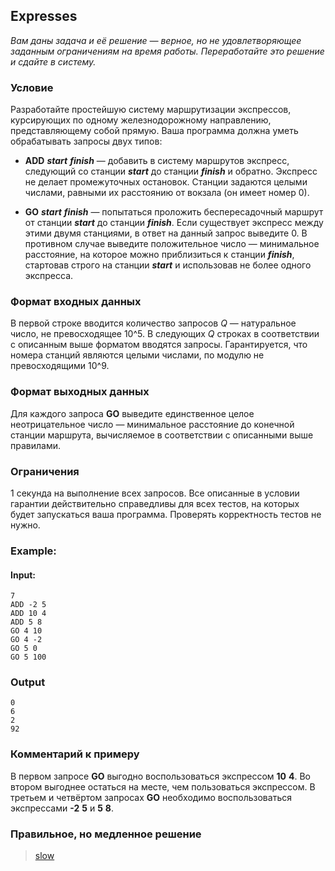 ## Expresses

*Вам даны задача и её решение — верное, но не удовлетворяющее заданным ограничениям на время работы.
Переработайте это решение и сдайте в систему.*

### Условие

Разработайте простейшую систему маршрутизации экспрессов, курсирующих по одному железнодорожному направлению,
представляющему собой прямую. Ваша программа должна уметь обрабатывать запросы двух типов:

-    **ADD** ***start*** ***finish*** — добавить в систему маршрутов экспресс, следующий со станции ***start***
    до станции ***finish*** и обратно. Экспресс не делает промежуточных остановок.
    Станции задаются целыми числами, равными их расстоянию от вокзала (он имеет номер 0).

-    **GO** ***start*** ***finish*** — попытаться проложить беспересадочный маршрут от станции ***start*** до
    станции ***finish***. Если существует экспресс между этими двумя станциями, в ответ на данный
    запрос выведите 0. В противном случае выведите положительное число — минимальное расстояние, на
    которое можно приблизиться к станции ***finish***, стартовав строго на станции ***start*** и использовав не
    более одного экспресса.

### Формат входных данных

В первой строке вводится количество запросов *Q* — натуральное число, не превосходящее 10^5.
В следующих *Q* строках в соответствии с описанным выше форматом вводятся запросы.
Гарантируется, что номера станций являются целыми числами, по модулю не превосходящими 10^9.

### Формат выходных данных

Для каждого запроса **GO** выведите единственное целое неотрицательное число — минимальное расстояние до
конечной станции маршрута, вычисляемое в соответствии с описанными выше правилами.

### Ограничения

1 секунда на выполнение всех запросов. Все описанные в условии гарантии действительно справедливы для всех тестов,
на которых будет запускаться ваша программа. Проверять корректность тестов не нужно.

### Example:

#### Input:

```commandline
7
ADD -2 5
ADD 10 4
ADD 5 8
GO 4 10
GO 4 -2
GO 5 0
GO 5 100
```

### Output

```commandline
0
6
2
92
```

### Комментарий к примеру

В первом запросе **GO** выгодно воспользоваться экспрессом **10** **4**. Во втором выгоднее остаться на месте,
чем пользоваться экспрессом. В третьем и четвёртом запросах **GO** необходимо воспользоваться экспрессами **-2** **5** и **5** **8**.

### Правильное, но медленное решение

> [slow](https://d3c33hcgiwev3.cloudfront.net/c2biy446EeianAr0yIdmDg_73b8d3208e3a11e8925dffc5577105fd_slow.cpp?Expires=1632268800&Signature=juRQReIYpwlygFQfUqxoFzhqt4UgxIQJerXN5bepI~W73Otyl~SaeoStUnOV27nMu1CKTwnaYIKgl2jIV6FewHkScqlYogfKPjKzisg1OVhT7Dr3dU5umss71qfzay6ZyodVfZbdRD-W-66iUf3liiMDEa4rsVcgDuCt~KE15WM_&Key-Pair-Id=APKAJLTNE6QMUY6HBC5A)

